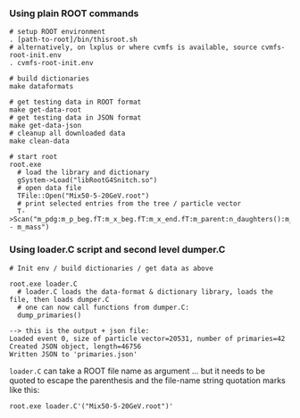 ### Using plain ROOT commands

```
# setup ROOT environment
. [path-to-root]/bin/thisroot.sh
# alternatively, on lxplus or where cvmfs is available, source cvmfs-root-init.env
. cvmfs-root-init.env

# build dictionaries
make dataformats

# get testing data in ROOT format
make get-data-root
# get testing data in JSON format
make get-data-json
# cleanup all downloaded data
make clean-data

# start root
root.exe
  # load the library and dictionary
  gSystem->Load("libRootG4Snitch.so")
  # open data file
  TFile::Open("Mix50-5-20GeV.root")
  # print selected entries from the tree / particle vector
  T->Scan("m_pdg:m_p_beg.fT:m_x_beg.fT:m_x_end.fT:m_parent:n_daughters():m_daughters_begin:m_daughters_end:m_g4_id:m_g4_level:m_was_tracked:m_p_beg.fT - m_mass")
```

### Using loader.C script and second level dumper.C

```
# Init env / build dictionaries / get data as above

root.exe loader.C
  # loader.C loads the data-format & dictionary library, loads the file, then loads dumper.C
  # one can now call functions from dumper.C:
  dump_primaries()

--> this is the output + json file:
Loaded event 0, size of particle vector=20531, number of primaries=42
Created JSON object, length=46756
Written JSON to 'primaries.json'
```

`loader.C` can take a ROOT file name as argument ... but it needs to be quoted to escape the parenthesis and the file-name string quotation marks like this:
```
root.exe loader.C'("Mix50-5-20GeV.root")'
```
